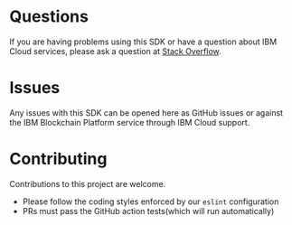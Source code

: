 # Questions
If you are having problems using this SDK or have a question about IBM Cloud services,
please ask a question at
[Stack Overflow](http://stackoverflow.com/questions/ask?tags=ibm-cloud).

# Issues
Any issues with this SDK can be opened here as GitHub issues or against the IBM Blockchain Platform service through IBM Cloud support.

# Contributing
Contributions to this project are welcome.
- Please follow the coding styles enforced by our `eslint` configuration
- PRs must pass the GitHub action tests(which will run automatically)
